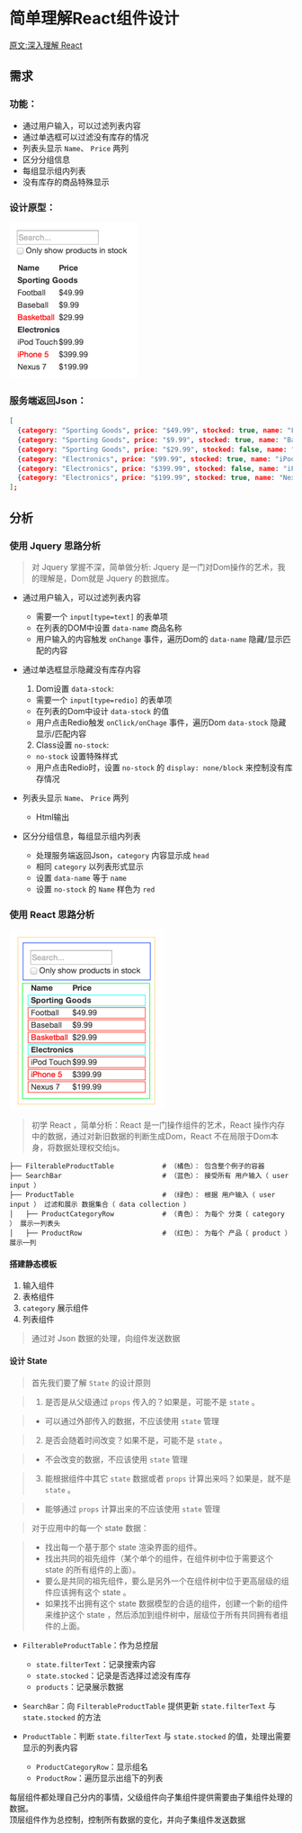 # 简单理解React组件设计

[原文:深入理解 React](http://reactjs.cn/react/docs/thinking-in-react.html)

## 需求

### 功能：

- 通过用户输入，可以过滤列表内容
- 通过单选框可以过滤没有库存的情况
- 列表头显示 `Name`、 `Price` 两列
- 区分分组信息
- 每组显示组内列表
- 没有库存的商品特殊显示

### 设计原型：

![需求](../images/thinking-in-react-mock.png)

### 服务端返回Json：

```json
[
  {category: "Sporting Goods", price: "$49.99", stocked: true, name: "Football"},
  {category: "Sporting Goods", price: "$9.99", stocked: true, name: "Baseball"},
  {category: "Sporting Goods", price: "$29.99", stocked: false, name: "Basketball"},
  {category: "Electronics", price: "$99.99", stocked: true, name: "iPod Touch"},
  {category: "Electronics", price: "$399.99", stocked: false, name: "iPhone 5"},
  {category: "Electronics", price: "$199.99", stocked: true, name: "Nexus 7"}
];
```

## 分析

### 使用 Jquery 思路分析

> 对 Jquery 掌握不深，简单做分析: Jquery 是一门对Dom操作的艺术，我的理解是，Dom就是 Jquery 的数据库。

- 通过用户输入，可以过滤列表内容

  - 需要一个 `input[type=text]` 的表单项
  - 在列表的DOM中设置 `data-name` 商品名称
  - 用户输入的内容触发 `onChange` 事件，遍历Dom的 `data-name` 隐藏/显示匹配的内容

- 通过单选框显示隐藏没有库存内容

  1. Dom设置 `data-stock`:

    - 需要一个 `input[type=redio]` 的表单项
    - 在列表的Dom中设计 `data-stock` 的值
    - 用户点击Redio触发 `onClick/onChage` 事件，遍历Dom `data-stock` 隐藏显示/匹配内容

  2. Class设置 `no-stock`:

    - `no-stock` 设置特殊样式
    - 用户点击Redio时，设置 `no-stock` 的 `display: none/block` 来控制没有库存情况

- 列表头显示 `Name`、 `Price` 两列

  - Html输出

- 区分分组信息，每组显示组内列表

  - 处理服务端返回Json，`category` 内容显示成 `head`
  - 相同 `category` 以列表形式显示
  - 设置 `data-name` 等于 `name`
  - 设置 `no-stock` 的 `Name` 样色为 `red`

### 使用 React 思路分析

![分解](../images/thinking-in-react-components.png)

> 初学 React ，简单分析：React 是一门操作组件的艺术，React 操作内存中的数据，通过对新旧数据的判断生成Dom，React 不在局限于Dom本身，将数据处理权交给js。

```
├── FilterableProductTable            # （橘色）： 包含整个例子的容器
├── SearchBar                         # （蓝色）： 接受所有 用户输入（ user input ）
├── ProductTable                      # （绿色）： 根据 用户输入（ user input ） 过滤和展示 数据集合（ data collection ）
│   ├── ProductCategoryRow            # （青色）： 为每个 分类（ category ） 展示一列表头
│   ├── ProductRow                    # （红色）： 为每个 产品（ product ） 展示一列
```

#### 搭建静态模板

1. 输入组件
2. 表格组件
3. `category` 展示组件
4. 列表组件

> 通过对 Json 数据的处理，向组件发送数据

#### 设计 State

> 首先我们要了解 `State` 的设计原则

> 1. 是否是从父级通过 `props` 传入的？如果是，可能不是 `state` 。

>   - 可以通过外部传入的数据，不应该使用 `state` 管理

> 2. 是否会随着时间改变？如果不是，可能不是 `state` 。

>   - 不会改变的数据，不应该使用 `state` 管理

> 3. 能根据组件中其它 `state` 数据或者 `props` 计算出来吗？如果是，就不是 `state` 。

>   - 能够通过 `props` 计算出来的不应该使用 `state` 管理

> 对于应用中的每一个 state 数据：

> - 找出每一个基于那个 state 渲染界面的组件。
> - 找出共同的祖先组件（某个单个的组件，在组件树中位于需要这个 state 的所有组件的上面）。
> - 要么是共同的祖先组件，要么是另外一个在组件树中位于更高层级的组件应该拥有这个 state 。
> - 如果找不出拥有这个 state 数据模型的合适的组件，创建一个新的组件来维护这个 state ，然后添加到组件树中，层级位于所有共同拥有者组件的上面。

- `FilterableProductTable`：作为总控层

  - `state.filterText`：记录搜索内容
  - `state.stocked`：记录是否选择过滤没有库存
  - `products`：记录展示数据

- `SearchBar`：向 `FilterableProductTable` 提供更新 `state.filterText` 与 `state.stocked` 的方法

- `ProductTable`：判断 `state.filterText` 与 `state.stocked` 的值，处理出需要显示的列表内容

  - `ProductCategoryRow`：显示组名
  - `ProductRow`：遍历显示出组下的列表

每层组件都处理自己分内的事情，父级组件向子集组件提供需要由子集组件处理的数据。<br>
顶层组件作为总控制，控制所有数据的变化，并向子集组件发送数据
